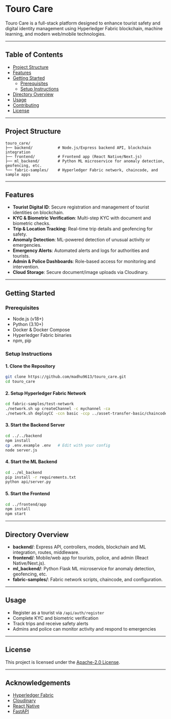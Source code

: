 # Touro Care

Touro Care is a full-stack platform designed to enhance tourist safety and digital identity management using Hyperledger Fabric blockchain, machine learning, and modern web/mobile technologies.

---

## Table of Contents

- [Project Structure](#project-structure)
- [Features](#features)
- [Getting Started](#getting-started)
  - [Prerequisites](#prerequisites)
  - [Setup Instructions](#setup-instructions)
- [Directory Overview](#directory-overview)
- [Usage](#usage)
- [Contributing](#contributing)
- [License](#license)

---

## Project Structure

```
touro_care/
├── backend/           # Node.js/Express backend API, blockchain integration
├── frontend/          # Frontend app (React Native/Next.js)
├── ml_backend/        # Python ML microservice for anomaly detection, geofencing, etc.
└── fabric-samples/    # Hyperledger Fabric network, chaincode, and sample apps
```

---

## Features

- **Tourist Digital ID**: Secure registration and management of tourist identities on blockchain.
- **KYC & Biometric Verification**: Multi-step KYC with document and biometric checks.
- **Trip & Location Tracking**: Real-time trip details and geofencing for safety.
- **Anomaly Detection**: ML-powered detection of unusual activity or emergencies.
- **Emergency Alerts**: Automated alerts and logs for authorities and tourists.
- **Admin & Police Dashboards**: Role-based access for monitoring and intervention.
- **Cloud Storage**: Secure document/image uploads via Cloudinary.

---

## Getting Started

### Prerequisites

- Node.js (v18+)
- Python (3.10+)
- Docker & Docker Compose
- Hyperledger Fabric binaries
- npm, pip

### Setup Instructions

#### 1. Clone the Repository

```sh
git clone https://github.com/madhu9613/touro_care.git
cd touro_care
```

#### 2. Setup Hyperledger Fabric Network

```sh
cd fabric-samples/test-network
./network.sh up createChannel -c mychannel -ca
./network.sh deployCC -ccn basic -ccp ../asset-transfer-basic/chaincode-javascript/ -ccl javascript
```

#### 3. Start the Backend Server

```sh
cd ../../backend
npm install
cp .env.example .env   # Edit with your config
node server.js
```

#### 4. Start the ML Backend

```sh
cd ../ml_backend
pip install -r requirements.txt
python api/server.py
```

#### 5. Start the Frontend

```sh
cd ../frontend/app
npm install
npm start
```

---

## Directory Overview

- **backend/**: Express API, controllers, models, blockchain and ML integration, routes, middleware.
- **frontend/**: Mobile/web app for tourists, police, and admin (React Native/Next.js).
- **ml_backend/**: Python Flask ML microservice for anomaly detection, geofencing, etc.
- **fabric-samples/**: Fabric network scripts, chaincode, and configuration.

---

## Usage

- Register as a tourist via `/api/auth/register`
- Complete KYC and biometric verification
- Track trips and receive safety alerts
- Admins and police can monitor activity and respond to emergencies

---


## License

This project is licensed under the [Apache-2.0 License](LICENSE).

---

## Acknowledgements

- [Hyperledger Fabric](https://www.hyperledger.org/use/fabric)
- [Cloudinary](https://cloudinary.com/)
- [React Native](https://reactnative.dev/)
- [FastAPI](https://fastapi.tiangolo.com/)
